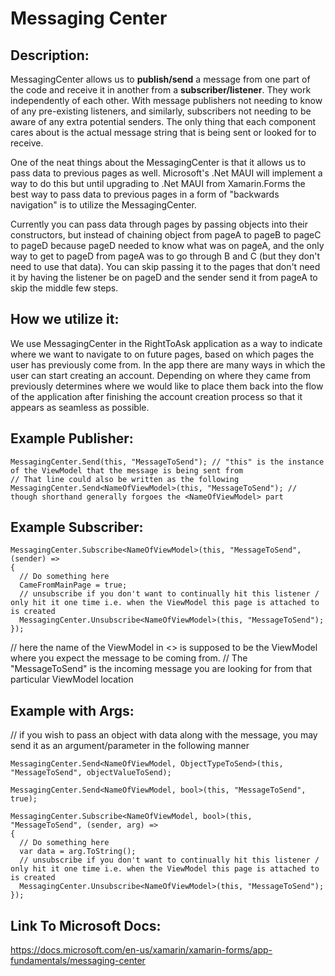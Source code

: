 # Messaging Center

## Description:
MessagingCenter allows us to **publish/send** a message from one part of the code and receive it in another from a **subscriber/listener**.
They work independently of each other. With message publishers not needing to know of any pre-existing listeners, and similarly, subscribers not needing to
be aware of any extra potential senders. The only thing that each component cares about is the actual message string that is being sent or looked for to receive.

One of the neat things about the MessagingCenter is that it allows us to pass data to previous pages as well. Microsoft's .Net MAUI will implement a way to do this
but until upgrading to .Net MAUI from Xamarin.Forms the best way to pass data to previous pages in a form of "backwards navigation" is to utilize the MessagingCenter.

Currently you can pass data through pages by passing objects into their constructors, but instead of chaining object from pageA to pageB to pageC to pageD because 
pageD needed to know what was on pageA, and the only way to get to pageD from pageA was to go through B and C (but they don't need to use that data). 
You can skip passing it to the pages that don't need it by having the listener be on pageD and the sender send it from pageA to skip the middle few steps.

## How we utilize it:
We use MessagingCenter in the RightToAsk application as a way to indicate where we want to navigate to on future pages, based on which pages the user
has previously come from. In the app there are many ways in which the user can start creating an account. Depending on where they came from previously
determines where we would like to place them back into the flow of the application after finishing the account creation process
so that it appears as seamless as possible.

## Example Publisher:

```
MessagingCenter.Send(this, "MessageToSend"); // "this" is the instance of the ViewModel that the message is being sent from
// That line could also be written as the following
MessagingCenter.Send<NameOfViewModel>(this, "MessageToSend"); // though shorthand generally forgoes the <NameOfViewModel> part
```

## Example Subscriber:

```
MessagingCenter.Subscribe<NameOfViewModel>(this, "MessageToSend", (sender) =>
{
  // Do something here
  CameFromMainPage = true;
  // unsubscribe if you don't want to continually hit this listener / only hit it one time i.e. when the ViewModel this page is attached to is created
  MessagingCenter.Unsubscribe<NameOfViewModel>(this, "MessageToSend");
});
```

// here the name of the ViewModel in <> is supposed to be the ViewModel where you expect the message to be coming from.
// The "MessageToSend" is the incoming message you are looking for from that particular ViewModel location

## Example with Args:
// if you wish to pass an object with data along with the message, you may send it as an argument/parameter in the following manner

```
MessagingCenter.Send<NameOfViewModel, ObjectTypeToSend>(this, "MessageToSend", objectValueToSend);
```

```
MessagingCenter.Send<NameOfViewModel, bool>(this, "MessageToSend", true);
```

```
MessagingCenter.Subscribe<NameOfViewModel, bool>(this, "MessageToSend", (sender, arg) =>
{
  // Do something here
  var data = arg.ToString();
  // unsubscribe if you don't want to continually hit this listener / only hit it one time i.e. when the ViewModel this page is attached to is created
  MessagingCenter.Unsubscribe<NameOfViewModel>(this, "MessageToSend");
});
```

## Link To Microsoft Docs:
https://docs.microsoft.com/en-us/xamarin/xamarin-forms/app-fundamentals/messaging-center
